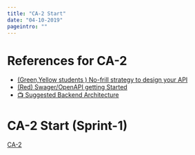 ```yaml
---
title: "CA-2 Start"
date: "04-10-2019"
pageintro: ""
---
```

# References for CA-2
<!--BEGIN guides ##-->
- [(Green,Yellow students ) No-frill strategy to design your API](https://docs.google.com/document/d/1SUe4aZ-hGW3mYO9c6DmBq_X0dbjGhl4Lr5VTLEb2yco/edit?usp=sharing
)
- [(Red) Swager/OpenAPI getting Started](https://github.com/swagger-api/swagger-core/wiki/Swagger-2.X---Getting-started#quick-start)
- [:tv: Suggested Backend Architecture](https://www.youtube.com/watch?v=ish1OTwrvxc&feature=youtu.be)
<!--END guides ##-->         

# CA-2 Start (Sprint-1)
<!--BEGIN ca ##-->
[CA-2](https://drive.google.com/open?id=1KwvtlWjx-FINtFSUfkybmThiOaHmSonQgOhssf3hkdU)
<!--END ca ##-->